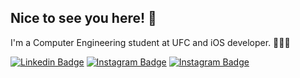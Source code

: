 ## Nice to see you here! 🦦

I'm a Computer Engineering student at UFC and iOS developer. 👨🏽‍🎨

[![Linkedin Badge](https://img.shields.io/badge/-JoseJoaoSilva-blue?style=flat-square&logo=Linkedin&logoColor=white&link=https://www.linkedin.com/in/josé-silva-241002122/)](https://www.linkedin.com/in/josé-silva-241002122/)
[![Instagram Badge](https://img.shields.io/badge/-zeJao-purple?style=flat-square&logo=instagram&logoColor=white&link=https://www.instagram.com/ze_jao_/)](https://www.instagram.com/ze_jao_/)
[![Instagram Badge](https://img.shields.io/badge/-quadraun-purple?style=flat-square&logo=instagram&logoColor=white&link=https://www.instagram.com/quadraun/)](https://www.instagram.com/quadraun/)
